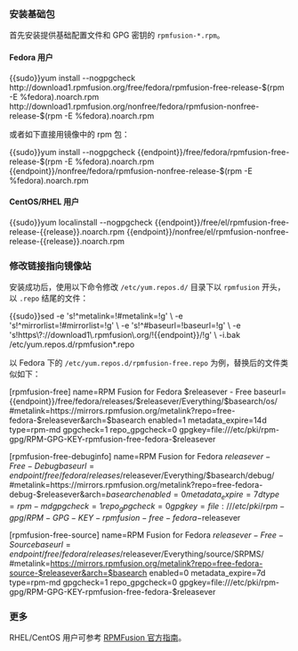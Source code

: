 ### 安装基础包

首先安装提供基础配置文件和 GPG 密钥的 `rpmfusion-*.rpm`。

#### Fedora 用户

<tmpl z-lang="bash">
{{sudo}}yum install --nogpgcheck http://download1.rpmfusion.org/free/fedora/rpmfusion-free-release-$(rpm -E %fedora).noarch.rpm http://download1.rpmfusion.org/nonfree/fedora/rpmfusion-nonfree-release-$(rpm -E %fedora).noarch.rpm
</tmpl>

或者如下直接用镜像中的 rpm 包：

<tmpl z-lang="bash">
{{sudo}}yum install --nogpgcheck {{endpoint}}/free/fedora/rpmfusion-free-release-$(rpm -E %fedora).noarch.rpm {{endpoint}}/nonfree/fedora/rpmfusion-nonfree-release-$(rpm -E %fedora).noarch.rpm
</tmpl>

#### CentOS/RHEL 用户

<tmpl z-lang="bash" z-input="release">
{{sudo}}yum localinstall --nogpgcheck {{endpoint}}/free/el/rpmfusion-free-release-{{release}}.noarch.rpm {{endpoint}}/nonfree/el/rpmfusion-nonfree-release-{{release}}.noarch.rpm
</tmpl>

### 修改链接指向镜像站

安装成功后，使用以下命令修改 `/etc/yum.repos.d/` 目录下以 `rpmfusion` 开头，以 `.repo` 结尾的文件：

<tmpl z-lang="bash">
{{sudo}}sed -e 's!^metalink=!#metalink=!g' \
         -e 's!^mirrorlist=!#mirrorlist=!g' \
         -e 's!^#baseurl=!baseurl=!g' \
         -e 's!https\?://download1\.rpmfusion\.org/!{{endpoint}}/!g' \
         -i.bak /etc/yum.repos.d/rpmfusion*.repo
</tmpl>

以 Fedora 下的 `/etc/yum.repos.d/rpmfusion-free.repo` 为例，替换后的文件类似如下：

<tmpl z-lang="ini">
[rpmfusion-free]
name=RPM Fusion for Fedora $releasever - Free
baseurl={{endpoint}}/free/fedora/releases/$releasever/Everything/$basearch/os/
#metalink=https://mirrors.rpmfusion.org/metalink?repo=free-fedora-$releasever&arch=$basearch
enabled=1
metadata_expire=14d
type=rpm-md
gpgcheck=1
repo_gpgcheck=0
gpgkey=file:///etc/pki/rpm-gpg/RPM-GPG-KEY-rpmfusion-free-fedora-$releasever

[rpmfusion-free-debuginfo]
name=RPM Fusion for Fedora $releasever - Free - Debug
baseurl={{endpoint}}/free/fedora/releases/$releasever/Everything/$basearch/debug/
#metalink=https://mirrors.rpmfusion.org/metalink?repo=free-fedora-debug-$releasever&arch=$basearch
enabled=0
metadata_expire=7d
type=rpm-md
gpgcheck=1
repo_gpgcheck=0
gpgkey=file:///etc/pki/rpm-gpg/RPM-GPG-KEY-rpmfusion-free-fedora-$releasever

[rpmfusion-free-source]
name=RPM Fusion for Fedora $releasever - Free - Source
baseurl={{endpoint}}/free/fedora/releases/$releasever/Everything/source/SRPMS/
#metalink=https://mirrors.rpmfusion.org/metalink?repo=free-fedora-source-$releasever&arch=$basearch
enabled=0
metadata_expire=7d
type=rpm-md
gpgcheck=1
repo_gpgcheck=0
gpgkey=file:///etc/pki/rpm-gpg/RPM-GPG-KEY-rpmfusion-free-fedora-$releasever
</tmpl>

### 更多

RHEL/CentOS 用户可参考 [RPMFusion 官方指南](http://rpmfusion.org/Configuration)。
